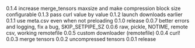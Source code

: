 0.1.4 increase merge_tensors maxsize and make compression block size configurable
0.1.3 pass curl value by value
0.1.2 launch downloads earlier
0.1.1 use meta.csv even when not preloading
0.1.0 release
0.0.7 better errors and logging, fix a bug, SKIP_SETPIPE_SZ
0.0.6 raw, pickle, NOTIME, remote csv, working remotefile
0.0.5 custom downloader (remotefile)
0.0.4 curl!
0.0.3 merge tensors
0.0.2 uncompressed tensors
0.0.1 release
